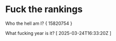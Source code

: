 # Fuck the rankings

Who the hell am I?
{ 15820754 }

What fucking year is it?
[ 2025-03-24T16:33:20Z ]
